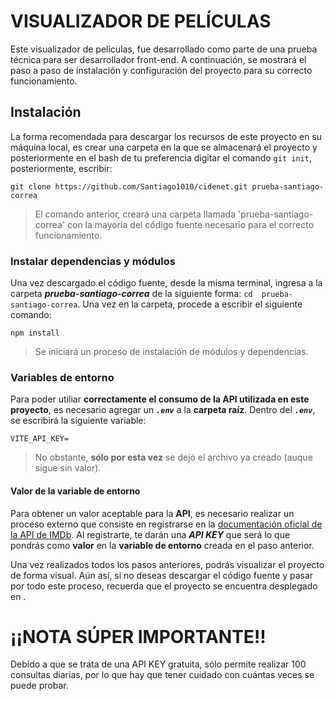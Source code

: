 # VISUALIZADOR DE PELÍCULAS
Este visualizador de películas, fue desarrollado como parte de una prueba técnica para ser desarrollador front-end. A continuación, se mostrará el paso a paso de instalación y configuración del proyecto para su correcto funcionamiento.

## Instalación
La forma recomendada para descargar los recursos de este proyecto en su máquina local, es crear una carpeta en la que se almacenará el proyecto y posteriormente en el bash de tu preferencia digitar el comando `git init`, posteriormente, escribir:

`git clone https://github.com/Santiago1010/cidenet.git prueba-santiago-correa`

> El comando anterior, creará una carpeta llamada 'prueba-santiago-correa' con la mayoría del código fuente necesario para el correcto funcionamiento.

### Instalar dependencias y módulos
Una vez descargado el código fuente, desde la misma terminal, ingresa a la carpeta ***prueba-santiago-correa*** de la siguiente forma: `cd  prueba-santiago-correa`. Una vez en la carpeta, procede a escribir el siguiente comando:

`npm install`
> Se iniciará un proceso de instalación de módulos y dependencias.

### Variables de entorno
Para poder utiliar **correctamente el consumo de la API utilizada en este proyecto**, es necesario agregar un ***`.env`*** a la **carpeta raíz**. Dentro del ***`.env`***, se escribirá la siguiente variable:

`VITE_API_KEY=`

> No obstante, **sólo por esta vez** se dejó el archivo ya creado (auque sigue sin valor).

#### Valor de la variable de entorno
Para obtener un valor aceptable para la **API**, es necesario realizar un proceso externo que consiste en registrarse en la [documentación oficial de la API de IMDb](https://imdb-api.com/ "documentación oficial de la API de IMDb"). Al registrarte, te darán una ***API KEY*** que será lo que pondrás como **valor** en la **variable de entorno** creada en el paso anterior.

Una vez realizados todos los pasos anteriores, podrás visualizar el proyecto de forma visual. Aún así, si no deseas descargar el código fuente y pasar por todo este proceso, recuerda que el proyecto se encuentra desplegado en .

# ¡¡NOTA SÚPER IMPORTANTE!!
Debido a que se trata de una API KEY gratuita, sólo permite realizar 100 consultas diarias, por lo que hay que tener cuidado con cuántas veces se puede probar.